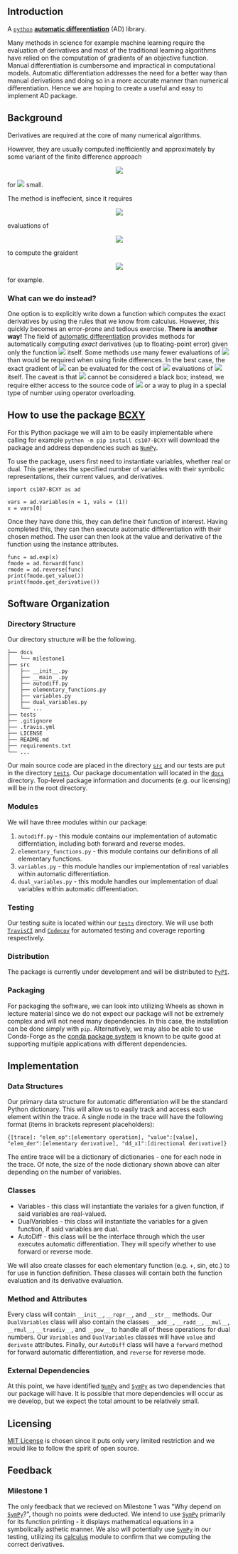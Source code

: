 ## Introduction

A [`python`](https://www.python.org/) [**automatic differentiation**](https://en.wikipedia.org/wiki/Automatic_differentiation) (AD) library.

Many methods in science for example machine learning require the evaluation of derivatives and most of the traditional learning algorithms have relied on the computation of gradients of an objective function. Manual differentiation is cumbersome and impractical in computational models. Automatic differentiation addresses the need for a better way than manual derivations and doing so in a more accurate manner than numerical differentiation. Hence we are hoping to create a useful and easy to implement AD package.


## Background
Derivatives are required at the core of many numerical algorithms.  

However, they are usually computed inefficiently and approximately by some variant of the finite difference approach
<p align="center">
  <img src="https://latex.codecogs.com/svg.latex?f'(x)\approx\frac{f(x+h)-f(x)}{h},"> 
</p>
<p>for <img src="https://latex.codecogs.com/svg.latex?h"> small.</p>
The method is ineffecient, since it requires 
<p align="center">
  <img src="https://latex.codecogs.com/svg.latex?\Omega(n)"> 
</p>  
evaluations of 
<p align="center">
  <img src="https://latex.codecogs.com/svg.latex?f:\mathbb{R}^n\to\mathbb{R}">
</p>
to compute the graident
<p align="center">
  <img src="https://latex.codecogs.com/svg.latex?\nabla%20f(x)=\left(\frac{\partial%20f}{\partial%20x_1}(x),\cdots,\frac{\partial%20f}{\partial%20x_n}(x)\right),">
</p>
for example.

### What can we do instead?
One option is to explicitly write down a function which computes the exact derivatives by using the rules that we know from calculus. However, this quickly becomes an error-prone and tedious exercise. **There is another way!** The field of [automatic differentiation](https://en.wikipedia.org/wiki/Automatic_differentiation) provides methods for automatically computing *exact* derivatives (up to floating-point error) given only the function <img src="https://latex.codecogs.com/svg.latex?f"> itself. Some methods use many fewer evaluations of <img src="https://latex.codecogs.com/svg.latex?f"> than would be required when using finite differences. In the best case, the exact gradient of <img src="https://latex.codecogs.com/svg.latex?f"> can be evaluated for the cost of <img src="https://latex.codecogs.com/svg.latex?\mathcal{O}(1)"> evaluations of <img src="https://latex.codecogs.com/svg.latex?f"> itself. The caveat is that <img src="https://latex.codecogs.com/svg.latex?f"> cannot be considered a black box; instead, we require either access to the source code of <img src="https://latex.codecogs.com/svg.latex?f"> or a way to plug in a special type of number using operator overloading.

## How to use the package [BCXY](https://github.com/cs107-BCXY/cs107-FinalProject)

For this Python package we will aim to be easily implementable where calling for example `python -m pip install cs107-BCXY` will download the package and address dependencies such as [`NumPy`](https://numpy.org/).  

To use the package, users first need to instantiate variables, whether real or dual. This generates the specified number of variables with their symbolic representations, their current values, and derivatives.
```{python}
import cs107-BCXY as ad

vars = ad.variables(n = 1, vals = (1))
x = vars[0]
```
Once they have done this, they can define their function of interest. Having completed this, they can then execute automatic differentiation with their chosen method. The user can then look at the value and derivative of the function using the instance attributes.
```{python}
func = ad.exp(x)
fmode = ad.forward(func)
rmode = ad.reverse(func)
print(fmode.get_value())
print(fmode.get_derivative())
```

## Software Organization

### Directory Structure 
Our directory structure will be the following.
```
├── docs
│   └── milestone1
├── src
│   ├── __init__.py
│   ├── __main__.py
│   ├── autodiff.py
│   ├── elementary_functions.py
│   ├── variables.py
│   ├── dual_variables.py
│   └── ...
├── tests
├── .gitignore
├── .travis.yml
├── LICENSE
├── README.md
├── requirements.txt
└── ...
```
Our main source code are placed in the directory [`src`](/src) and our tests are put in the directory [`tests`](/tests). Our package documentation will located in the [`docs`](/docs) directory. Top-level package information and documents (e.g. our licensing) will be in the root directory.

### Modules
We will have three modules within our package:  
1. `autodiff.py` - this module contains our implementation of automatic differntiation, including both forward and reverse modes.  
2. `elementary_functions.py` - this module contains our definitions of all elementary functions.  
3. `variables.py` - this module handles our implementation of real variables within automatic differentiation.  
4. `dual_variables.py` - this module handles our implementation of dual variables within automatic differentiation.

### Testing
Our testing suite is located within our [`tests`](/tests) directory. We will use both [`TravisCI`](https://travis-ci.org/) and [`Codecov`](https://about.codecov.io/) for automated testing and coverage reporting respectively.

### Distribution

The package is currently under development and will be distributed to [`PyPI`](https://pypi.org/).

### Packaging

For packaging the software, we can look into utilizing Wheels as shown in lecture material since we do not expect our package will not be extremely complex and will not need many dependencies. In this case, the installation can be done simply with `pip`. Alternatively, we may also be able to use Conda-Forge as the [conda package system](https://docs.conda.io/en/latest/) is known to be quite good at supporting multiple applications with different dependencies.

## Implementation

### Data Structures

Our primary data structure for automatic differentiation will be the standard Python dictionary. This will allow us to easily track and access each element within the trace. A single node in the trace will have the following format (items in brackets represent placeholders):
```{python}
{[trace]: "elem_op":[elementary operation], "value":[value], "elem_der":[elementary derivative], "dd_x1":[directional derivative]}
```
The entire trace will be a dictionary of dictionaries - one for each node in the trace. Of note, the size of the node dictionary shown above can alter depending on the number of variables.

### Classes

- Variables - this class will instantiate the variales for a given function, if said variables are real-valued.  
- DualVariables - this class will instantiate the variables for a given function, if said variables are dual.  
- AutoDiff - this class will be the interface through which the user executes automatic differentiation. They will specify whether to use forward or reverse mode.  

We will also create classes for each elementary function (e.g. +, sin, etc.) to for use in function definition. These classes will contain both the function evaluation and its derivative evaluation.

### Method and Attributes

Every class will contain ``__init__``, ``__repr__``, and ``__str__`` methods. Our ``DualVariables`` class will also contain the classes ``__add__``, ``__radd__``, ``__mul__``, ``__rmul__``, ``__truediv__``, and ``__pow__`` to handle all of these operations for dual numbers. Our ``Variables`` and ``DualVariables`` classes will have ``value`` and ``derivate`` attributes. Finally, our ``AutoDiff`` class will have a ``forward`` method for forward automatic differentiation, and ``reverse`` for reverse mode.

### External Dependencies

At this point, we have identified [`NumPy`](https://numpy.org/) and [`SymPy`](https://www.sympy.org/en/index.html) as two dependencies that our package will have. It is possible that more dependencies will occur as we develop, but we expect the total amount to be relatively small.

## Licensing
[MIT License](/LICENSE) is chosen since it puts only very limited restriction and we would like to follow the spirit of open source.

## Feedback

### Milestone 1

The only feedback that we recieved on Milestone 1 was "Why depend on [`SymPy`](https://www.sympy.org/en/index.html)?", though no points were deducted. We intend to use [`SymPy`](https://www.sympy.org/en/index.html) primarily for its function printing - it displays mathematical equations in a symbolically asthetic manner. We also will potentially use [`SymPy`](https://www.sympy.org/en/index.html) in our testing, utilizing its [calculus](https://docs.sympy.org/latest/modules/calculus/index.html) module to confirm that we computing the correct derivatives.